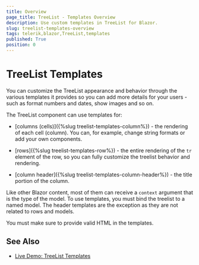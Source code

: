 ```yaml
---
title: Overview
page_title: TreeList - Templates Overview
description: Use custom templates in TreeList for Blazor.
slug: treelist-templates-overview
tags: telerik,blazor,TreeList,templates
published: True
position: 0
---
```


# TreeList Templates

You can customize the TreeList appearance and behavior through the various templates it provides so you can add more details for your users - such as format numbers and dates, show images and so on.

The TreeList component can use templates for: 

* [columns (cells)]({%slug treelist-templates-column%}) - the rendering of each cell (column). You can, for example, change string formats or add your own components.

* [rows]({%slug treelist-templates-row%}) - the entire rendering of the `tr` element of the row, so you can fully customize the treelist behavior and rendering.

* [column header]({%slug treelist-templates-column-header%}) - the title portion of the column.


Like other Blazor content, most of them can receive a `context` argument that is the type of the model. To use templates, you must bind the treelist to a named model. The header templates are the exception as they are not related to rows and models.

You must make sure to provide valid HTML in the templates.

## See Also

 * [Live Demo: TreeList Templates](https://demos.telerik.com/blazor-ui/treelist/templates)
 

